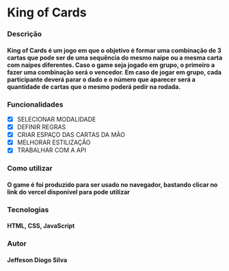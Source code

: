 # <h1>King of Cards</h1>


### Descrição
#### King of Cards é um jogo em que o objetivo é formar uma combinação de 3 cartas que pode ser de uma sequência do mesmo naipe ou a mesma carta com naipes diferentes. Caso o game seja jogado em grupo, o primeiro a fazer uma combinação será o vencedor. Em caso de jogar em grupo, cada participante deverá parar o dado e o número que aparecer será a quantidade de cartas que o mesmo poderá pedir na rodada.

### Funcionalidades

- [X] SELECIONAR MODALIDADE <br>
- [X] DEFINIR REGRAS <br>
- [X] CRIAR ESPAÇO DAS CARTAS DA MÃO <br> 
- [X] MELHORAR ESTILIZAÇÃO <br>
- [X] TRABALHAR COM A API <br>

### Como utilizar
#### O game é foi produzido para ser usado no navegador, bastando clicar no link do vercel disponível para pode utilizar

### Tecnologias
#### HTML, CSS, JavaScript

### Autor 
#### Jeffeson Diogo Silva


